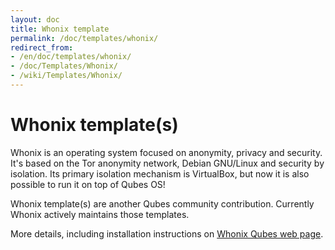 ```yaml
---
layout: doc
title: Whonix template
permalink: /doc/templates/whonix/
redirect_from:
- /en/doc/templates/whonix/
- /doc/Templates/Whonix/
- /wiki/Templates/Whonix/
---
```


Whonix template(s)
==================

Whonix is an operating system focused on anonymity, privacy and security. It's
based on the Tor anonymity network, Debian GNU/Linux and security by isolation.
Its primary isolation mechanism is VirtualBox, but now it is also possible to
run it on top of Qubes OS!

Whonix template(s) are another Qubes community contribution. Currently Whonix actively maintains those templates.

More details, including installation instructions on [Whonix Qubes web page](https://www.whonix.org/wiki/Qubes).
